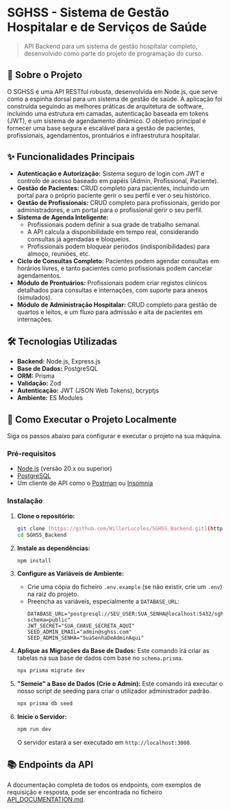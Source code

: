 # SGHSS - Sistema de Gestão Hospitalar e de Serviços de Saúde

> API Backend para um sistema de gestão hospitalar completo, desenvolvido como parte do projeto de programação do curso.

## 📜 Sobre o Projeto

O SGHSS é uma API RESTful robusta, desenvolvida em Node.js, que serve como a espinha dorsal para um sistema de gestão de saúde. A aplicação foi construída seguindo as melhores práticas de arquitetura de software, incluindo uma estrutura em camadas, autenticação baseada em tokens (JWT), e um sistema de agendamento dinâmico. O objetivo principal é fornecer uma base segura e escalável para a gestão de pacientes, profissionais, agendamentos, prontuários e infraestrutura hospitalar.

## ✨ Funcionalidades Principais

* **Autenticação e Autorização:** Sistema seguro de login com JWT e controlo de acesso baseado em papéis (Admin, Profissional, Paciente).
* **Gestão de Pacientes:** CRUD completo para pacientes, incluindo um portal para o próprio paciente gerir o seu perfil e ver o seu histórico.
* **Gestão de Profissionais:** CRUD completo para profissionais, gerido por administradores, e um portal para o profissional gerir o seu perfil.
* **Sistema de Agenda Inteligente:**
    * Profissionais podem definir a sua grade de trabalho semanal.
    * A API calcula a disponibilidade em tempo real, considerando consultas já agendadas e bloqueios.
    * Profissionais podem bloquear períodos (indisponibilidades) para almoço, reuniões, etc.
* **Ciclo de Consultas Completo:** Pacientes podem agendar consultas em horários livres, e tanto pacientes como profissionais podem cancelar agendamentos.
* **Módulo de Prontuários:** Profissionais podem criar registos clínicos detalhados para consultas e internações, com suporte para anexos (simulados).
* **Módulo de Administração Hospitalar:** CRUD completo para gestão de quartos e leitos, e um fluxo para admissão e alta de pacientes em internações.

## 🛠️ Tecnologias Utilizadas

* **Backend:** Node.js, Express.js
* **Base de Dados:** PostgreSQL
* **ORM:** Prisma
* **Validação:** Zod
* **Autenticação:** JWT (JSON Web Tokens), bcryptjs
* **Ambiente:** ES Modules

## 🚀 Como Executar o Projeto Localmente

Siga os passos abaixo para configurar e executar o projeto na sua máquina.

### **Pré-requisitos**

* [Node.js](https://nodejs.org/) (versão 20.x ou superior)
* [PostgreSQL](https://www.postgresql.org/)
* Um cliente de API como o [Postman](https://www.postman.com/) ou [Insomnia](https://insomnia.rest/)

### **Instalação**

1.  **Clone o repositório:**
    ```bash
    git clone [https://github.com/WillerLucoles/SGHSS_Backend.git](https://github.com/WillerLucoles/SGHSS_Backend.git)
    cd SGHSS_Backend
    ```

2.  **Instale as dependências:**
    ```bash
    npm install
    ```

3.  **Configure as Variáveis de Ambiente:**
    * Crie uma cópia do ficheiro `.env.example` (se não existir, crie um `.env`) na raiz do projeto.
    * Preencha as variáveis, especialmente a `DATABASE_URL`:
        ```
        DATABASE_URL="postgresql://SEU_USER:SUA_SENHA@localhost:5432/sghss_db?schema=public"
        JWT_SECRET="SUA_CHAVE_SECRETA_AQUI"
        SEED_ADMIN_EMAIL="admin@sghss.com"
        SEED_ADMIN_SENHA="SuaSenhaDeAdminAqui"
        ```

4.  **Aplique as Migrações da Base de Dados:**
    Este comando irá criar as tabelas na sua base de dados com base no `schema.prisma`.
    ```bash
    npx prisma migrate dev
    ```

5.  **"Semeie" a Base de Dados (Crie o Admin):**
    Este comando irá executar o nosso script de seeding para criar o utilizador administrador padrão.
    ```bash
    npx prisma db seed
    ```

6.  **Inicie o Servidor:**
    ```bash
    npm run dev
    ```
    O servidor estará a ser executado em `http://localhost:3000`.

## 📚 Endpoints da API

A documentação completa de todos os endpoints, com exemplos de requisição e resposta, pode ser encontrada no ficheiro [API_DOCUMENTATION.md](API_DOCUMENTATION.md).